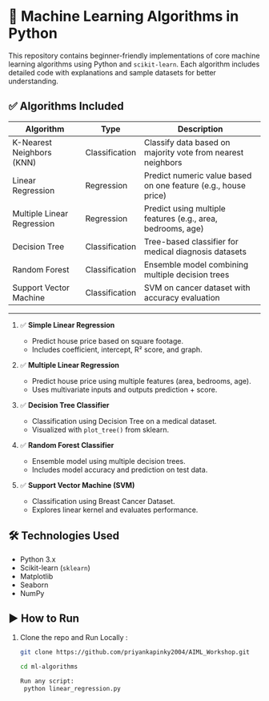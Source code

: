 # 🧠 Machine Learning Algorithms in Python

This repository contains beginner-friendly implementations of core machine learning algorithms using Python and `scikit-learn`. Each algorithm includes detailed code with explanations and sample datasets for better understanding.

## ✅ Algorithms Included

| Algorithm                  | Type           | Description                                                    |
| -------------------------- | -------------- | -------------------------------------------------------------- |
| K-Nearest Neighbors (KNN)  | Classification | Classify data based on majority vote from nearest neighbors    |
| Linear Regression          | Regression     | Predict numeric value based on one feature (e.g., house price) |
| Multiple Linear Regression | Regression     | Predict using multiple features (e.g., area, bedrooms, age)    |
| Decision Tree              | Classification | Tree-based classifier for medical diagnosis datasets           |
| Random Forest              | Classification | Ensemble model combining multiple decision trees               |
| Support Vector Machine     | Classification | SVM on cancer dataset with accuracy evaluation                 |

---

1. ✅ **Simple Linear Regression**

   - Predict house price based on square footage.
   - Includes coefficient, intercept, R² score, and graph.

2. ✅ **Multiple Linear Regression**

   - Predict house price using multiple features (area, bedrooms, age).
   - Uses multivariate inputs and outputs prediction + score.

3. ✅ **Decision Tree Classifier**

   - Classification using Decision Tree on a medical dataset.
   - Visualized with `plot_tree()` from sklearn.

4. ✅ **Random Forest Classifier**

   - Ensemble model using multiple decision trees.
   - Includes model accuracy and prediction on test data.

5. ✅ **Support Vector Machine (SVM)**
   - Classification using Breast Cancer Dataset.
   - Explores linear kernel and evaluates performance.

## 🛠️ Technologies Used

- Python 3.x
- Scikit-learn (`sklearn`)
- Matplotlib
- Seaborn
- NumPy

## ▶️ How to Run

1. Clone the repo and Run Locally :

   ```bash
   git clone https://github.com/priyankapinky2004/AIML_Workshop.git

   cd ml-algorithms

   Run any script:
    python linear_regression.py
   ```

